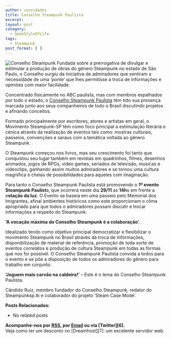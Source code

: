 ```yaml
---
author: convidados
title: Conselho Steampunk Paulista
excerpt:
layout: post
category:
  - GeekStyleOfLife
tags:
  - Steampunk
post_format: [ ]
---
```

![Conselho Steampunk][1] Fundada sobre a prerrogativa de divulgar e estimular a produção de obras do gênero Steampunk no estado de São Paulo, o Conselho surgiu da iniciativa de admiradores que sentiram a necessidade de uma ‘ponte’ que lhes permitisse a troca de informações e opiniões com maior facilidade. 

Concentrado fisicamente no ABC paulista, mas com membros espalhados por todo o estado, o [Conselho Steampunk Paulista][2] têm tido sua presença marcada junto aos seus companheiros de todo o Brasil discutindo projetos e afinando conceitos. 

Formado principalmente por escritores, atores e artistas em geral, o Movimento Steampunk-SP têm como foco principal a estimulação literária e cênica através da realização de eventos tais como: mostras culturais, passeios, convenções e saraus com a temática voltada ao gênero Steampunk. 

O Steampunk começou nos livros, mas seu crescimento foi tanto que conquistou seu lugar também em revistas em quadrinhos, filmes, desenhos animados, jogos de RPGs, video games, seriados de televisão, musicas e videoclips, ganhando assim muitos admiradores e se tornou uma cultura magnífica e cheias de possibilidades para aqueles com imaginação. 

Para tanto o Conselho Steampunk Paulista está promovendo o **1º evento Steampunk Paulist**a, que ocorrera neste dia **29/11** as **14h**s em frente a e**stação da luz**. O Evento se baseia em uma passeio pelo Memorial dos Imigrantes, afinal ambientes históricos como este proporcionam o clima apropriado para que todos o admiradores possam discutir e trocar informações a respeito do Steampunk. 

**‘A vocação máxima do Conselho Steampunk é a colaboração’.** 

Idealizado tendo como objetivo principal democratizar e flexibilizar o movimento Steampunk no Brasil através da troca de informações, disponibilização de material de referência, promoção de toda sorte de eventos correlatos e produção de cultura Steampunk em todas as formas que nos for possível. O Conselho Steampunk Paulista convida a todos para o evento e se põe a disposição de todos os admiradores do gênero para trabalho em conjunto. 

**‘Joguem mais carvão na caldeira!’** – Este é o lema do Conselho Steampunk Paulista. 

Cândido Ruiz, membro fundador do Conselho Steampunk, redator do Steampunksp.tk e colaborador do projeto ‘Steam Case Mode’. 

**Posts Relacionados:** 
*   No related posts









**Acompanhe-nos por [ RSS][4], por [Email][5] ou via [Twitter][6].**  
Veja como ter um desconto no [Dreamhost][7]: um excelente servidor web.

 [1]: http://vidageek.net/wp-content/uploads/2008/11/conselho-steampunk.jpg
 [2]: http://sp.steampunk.com.br/ "Conselho Steampunk Paulista"
 [3]: https://twitter.com/share
 [4]: http://feeds.feedburner.com/VidaGeek
 [5]: http://feedburner.google.com/fb/a/mailverify?uri=VidaGeek&loc=pt_BR


